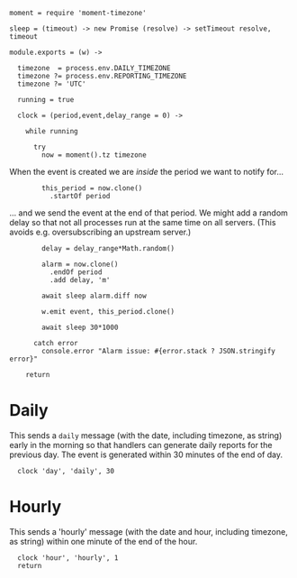     moment = require 'moment-timezone'

    sleep = (timeout) -> new Promise (resolve) -> setTimeout resolve, timeout

    module.exports = (w) ->

      timezone  = process.env.DAILY_TIMEZONE
      timezone ?= process.env.REPORTING_TIMEZONE
      timezone ?= 'UTC'

      running = true

      clock = (period,event,delay_range = 0) ->

        while running

          try
            now = moment().tz timezone

When the event is created we are _inside_ the period we want to notify for…

            this_period = now.clone()
              .startOf period

… and we send the event at the end of that period.
We might add a random delay so that not all processes run at the same time on all servers. (This avoids e.g. oversubscribing an upstream server.)

            delay = delay_range*Math.random()

            alarm = now.clone()
              .endOf period
              .add delay, 'm'

            await sleep alarm.diff now

            w.emit event, this_period.clone()

            await sleep 30*1000

          catch error
            console.error "Alarm issue: #{error.stack ? JSON.stringify error}"

        return

Daily
=====

This sends a `daily` message (with the date, including timezone, as string) early in the morning so that handlers can generate daily reports for the previous day. The event is generated within 30 minutes of the end of day.

      clock 'day', 'daily', 30

Hourly
======

This sends a 'hourly' message (with the date and hour, including timezone, as string) within one minute of the end of the hour.

      clock 'hour', 'hourly', 1
      return
